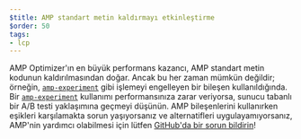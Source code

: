 ```yaml
---
$title: AMP standart metin kaldırmayı etkinleştirme
$order: 50
tags:
- lcp
---
```


AMP Optimizer'ın en büyük performans kazancı, AMP standart metin kodunun kaldırılmasından doğar. Ancak bu her zaman mümkün değildir; örneğin, [`amp-experiment`](https://amp.dev/documentation/components/amp-experiment/?format=websites) gibi işlemeyi engelleyen bir bileşen kullanıldığında. Bir [`amp-experiment`](https://amp.dev/documentation/components/amp-experiment/?format=websites) kullanımı performansınıza zarar veriyorsa, sunucu tabanlı bir A/B testi yaklaşımına geçmeyi düşünün. AMP bileşenlerini kullanırken eşikleri karşılamakta sorun yaşıyorsanız ve alternatifleri uygulayamıyorsanız, AMP'nin yardımcı olabilmesi için lütfen [GitHub'da bir sorun bildirin](https://github.com/ampproject/amphtml/issues/new?assignees=&labels=Type%3A+Page+experience&template=page-experience.md&title=Page+experience+issue)!
